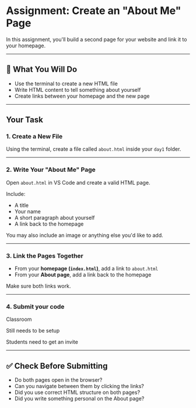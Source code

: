 # Assignment: Create an "About Me" Page

In this assignment, you'll build a second page for your website and link it to your homepage.

---

## 🎯 What You Will Do

-   Use the terminal to create a new HTML file
-   Write HTML content to tell something about yourself
-   Create links between your homepage and the new page

---

## Your Task

### 1. Create a New File

Using the terminal, create a file called `about.html` inside your `day1` folder.

---

### 2. Write Your "About Me" Page

Open `about.html` in VS Code and create a valid HTML page.

Include:

-   A title
-   Your name
-   A short paragraph about yourself
-   A link back to the homepage

You may also include an image or anything else you'd like to add.

---

### 3. Link the Pages Together

-   From your **homepage (`index.html`)**, add a link to `about.html`
-   From your **About page**, add a link back to the homepage

Make sure both links work.

---

### 4. Submit your code

Classroom

Still needs to be setup

Students need to get an invite

---

## ✅ Check Before Submitting

-   Do both pages open in the browser?
-   Can you navigate between them by clicking the links?
-   Did you use correct HTML structure on both pages?
-   Did you write something personal on the About page?
